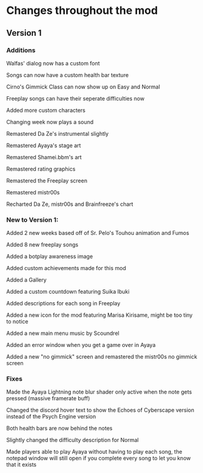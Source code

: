# Changes throughout the mod

## Version 1

### Additions


Walfas' dialog now has a custom font

Songs can now have a custom health bar texture

Cirno's Gimmick Class can now show up on Easy and Normal

Freeplay songs can have their seperate difficulties now

Added more custom characters

Changing week now plays a sound

Remastered Da Ze's instrumental slightly

Remastered Ayaya's stage art

Remastered Shamei.bbm's art

Remastered rating graphics

Remastered the Freeplay screen

Remastered mistr00s

Recharted Da Ze, mistr00s and Brainfreeze's chart

### New to Version 1:

Added 2 new weeks based off of Sr. Pelo's Touhou animation and Fumos

Added 8 new freeplay songs

Added a botplay awareness image

Added custom achievements made for this mod

Added a Gallery

Added a custom countdown featuring Suika Ibuki

Added descriptions for each song in Freeplay

Added a new icon for the mod featuring Marisa Kirisame, might be too tiny to notice

Added a new main menu music by Scoundrel

Added an error window when you get a game over in Ayaya

Added a new "no gimmick" screen and remastered the mistr00s no gimmick screen

### Fixes

Made the Ayaya Lightning note blur shader only active when the note gets pressed (massive framerate buff)

Changed the discord hover text to show the Echoes of Cyberscape version instead of the Psych Engine version

Both health bars are now behind the notes

Slightly changed the difficulty description for Normal

Made players able to play Ayaya without having to play each song, the notepad window will still open if you complete every song to let you know that it exists